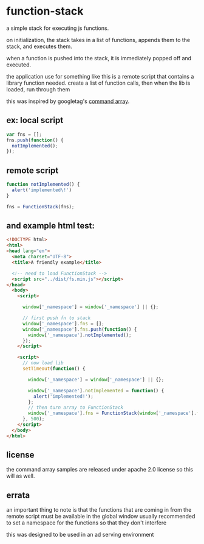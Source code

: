 function-stack
==============

a simple stack for executing js functions.

on initialization, the stack takes in a list of functions,
appends them to the stack, and executes them.

when a function is pushed into the stack, it is immediately popped off
and executed.

the application use for something like this is a remote script that contains a
library function needed. create a list of function calls, then when the lib is 
loaded, run through them

this was inspired by googletag's [command array](https://developers.google.com/doubleclick-gpt/reference#googletag.CommandArray).


ex:
local script
------------

```javascript
var fns = [];
fns.push(function() {
  notImplemented();
});
```
remote script
-------------

```javascript
function notImplemented() {
  alert('implemented\!')
}

fns = FunctionStack(fns);
```

and example html test:
----------------------
```html
<!DOCTYPE html>
<html>
<head lang="en">
  <meta charset="UTF-8">
  <title>A friendly example</title>

  <!-- need to load FunctionStack -->
  <script src="../dist/fs.min.js"></script>
</head>
  <body>
    <script>

      window['_namespace'] = window['_namespace'] || {};

      // first push fn to stack
      window['_namespace'].fns = [];
      window['_namespace'].fns.push(function() {
        window['_namespace'].notImplemented();
      });
    </script>

    <script>
      // now load lib
      setTimeout(function() {

        window['_namespace'] = window['_namespace'] || {};

        window['_namespace'].notImplemented = function() {
          alert('implemented!');
        };
        // then turn array to FunctionStack
        window['_namespace'].fns = FunctionStack(window['_namespace'].fns);
      }, 500);
    </script>
  </body>
</html>
```

license
-----------

the command array samples are released under apache 2.0 license 
so this will as well.


errata
------

an important thing to note is that the functions that are coming
in from the remote script must be available in the global window
usually recommended to set a namespace for the functions so that
they don't interfere

this was designed to be used in an ad serving environment
